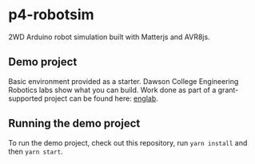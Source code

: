 # p4-robotsim

2WD Arduino robot simulation built with Matterjs and AVR8js. 

## Demo project

Basic environment provided as a starter. Dawson College Engineering Robotics labs show what you can build. Work done as part of a grant-supported project can be found here: [englab](https://englab.dawsoncollege.qc.ca/robot/).

## Running the demo project

To run the demo project, check out this repository, run `yarn install` and then `yarn start`.



